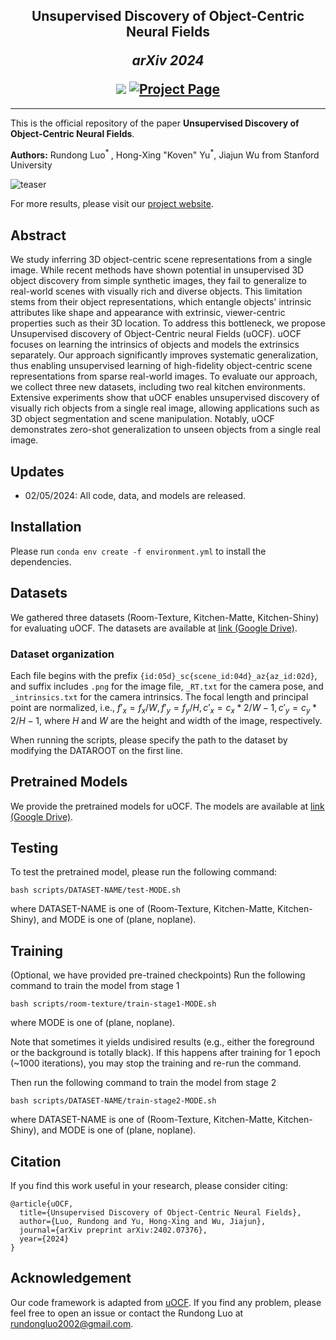 <h2 align="center">
  <b>Unsupervised Discovery of Object-Centric Neural Fields</b>

  <b><i>arXiv 2024</i></b>


<div align="center">
    <a href="https://arxiv.org/abs/2402.07376" target="_blank">
    <img src="https://img.shields.io/badge/arXiv-red"></a>
    <!-- <a href="https://arxiv.org/abs/2307.08779" target="_blank">
    <img src="https://img.shields.io/badge/Paper-orange" alt="paper"></a> -->
    <!-- <a href="https://red-fairy.github.io/ZeroShotDayNightDA-Webpage/supp.pdf" target="_blank">
    <img src="https://img.shields.io/badge/Supplementary-green" alt="supp"></a> -->
    <a href="https://red-fairy.github.io/uOCF/" target="_blank">
    <img src="https://img.shields.io/badge/Project Page-blue" alt="Project Page"/></a>
</div>
</h2>

---

This is the official repository of the paper **Unsupervised Discovery of Object-Centric Neural Fields**.

**Authors:** Rundong Luo<sup>* </sup>, Hong-Xing "Koven" Yu<sup>*</sup>, Jiajun Wu from Stanford University

![teaser](https://red-fairy.github.io/uOCF/assets/images/teaser.png)

For more results, please visit our [project website](https://red-fairy.github.io/uOCF/).

## Abstract
We study inferring 3D object-centric scene representations from a single image. While recent methods have shown potential in unsupervised 3D object discovery from simple synthetic images, they fail to generalize to real-world scenes with visually rich and diverse objects. This limitation stems from their object representations, which entangle objects' intrinsic attributes like shape and appearance with extrinsic, viewer-centric properties such as their 3D location. To address this bottleneck, we propose Unsupervised discovery of Object-Centric neural Fields (uOCF). uOCF focuses on learning the intrinsics of objects and models the extrinsics separately. Our approach significantly improves systematic generalization, thus enabling unsupervised learning of high-fidelity object-centric scene representations from sparse real-world images. To evaluate our approach, we collect three new datasets, including two real kitchen environments. Extensive experiments show that uOCF enables unsupervised discovery of visually rich objects from a single real image, allowing applications such as 3D object segmentation and scene manipulation. Notably, uOCF demonstrates zero-shot generalization to unseen objects from a single real image.

## Updates
- 02/05/2024: All code, data, and models are released.

## Installation
Please run `conda env create -f environment.yml` to install the dependencies.

## Datasets
We gathered three datasets (Room-Texture, Kitchen-Matte, Kitchen-Shiny) for evaluating uOCF. The datasets are available at [link (Google Drive)](https://drive.google.com/drive/folders/1v_lZhiI32rvKjUDQVb5B7KHMpNLgQ2P_?usp=drive_link).

### Dataset organization

Each file begins with the prefix `{id:05d}_sc{scene_id:04d}_az{az_id:02d}`, and suffix includes `.png` for the image file, `_RT.txt` for the camera pose, and `_intrinsics.txt` for the camera intrinsics. The focal length and principal point are normalized, i.e., $f'_x = f_x / W, f'_y = f_y / H, c'_x = c_x * 2 / W - 1, c'_y = c_y * 2 / H - 1$, where $H$ and $W$ are the height and width of the image, respectively.

When running the scripts, please specify the path to the dataset by modifying the DATAROOT on the first line.

## Pretrained Models
We provide the pretrained models for uOCF. The models are available at [link (Google Drive)](https://drive.google.com/drive/folders/1zg-uSyFYCFWui3zyO6XXmkh8wlq5ht0Y?usp=drive_link).

## Testing
To test the pretrained model, please run the following command:
```
bash scripts/DATASET-NAME/test-MODE.sh
```
where DATASET-NAME is one of (Room-Texture, Kitchen-Matte, Kitchen-Shiny), and MODE is one of (plane, noplane).

## Training
(Optional, we have provided pre-trained checkpoints) Run the following command to train the model from stage 1
```
bash scripts/room-texture/train-stage1-MODE.sh
```
where MODE is one of (plane, noplane).

Note that sometimes it yields undisired results (e.g., either the foreground or the background is totally black). If this happens after training for 1 epoch (~1000 iterations), you may stop the training and re-run the command.

Then run the following command to train the model from stage 2
```
bash scripts/DATASET-NAME/train-stage2-MODE.sh
```
where DATASET-NAME is one of (Room-Texture, Kitchen-Matte, Kitchen-Shiny), and MODE is one of (plane, noplane).

## Citation
If you find this work useful in your research, please consider citing:
```
@article{uOCF,
  title={Unsupervised Discovery of Object-Centric Neural Fields},
  author={Luo, Rundong and Yu, Hong-Xing and Wu, Jiajun},
  journal={arXiv preprint arXiv:2402.07376},
  year={2024}
}
```

## Acknowledgement
Our code framework is adapted from [uOCF](https://github.com/KovenYu/uORF). If you find any problem, please feel free to open an issue or contact the Rundong Luo at [rundongluo2002@gmail.com](mailto:rundongluo2002@gmail.com).



